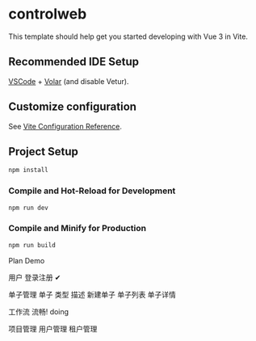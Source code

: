 # controlweb

This template should help get you started developing with Vue 3 in Vite.

## Recommended IDE Setup

[VSCode](https://code.visualstudio.com/) + [Volar](https://marketplace.visualstudio.com/items?itemName=Vue.volar) (and disable Vetur).

## Customize configuration

See [Vite Configuration Reference](https://vitejs.dev/config/).

## Project Setup

```sh
npm install
```

### Compile and Hot-Reload for Development

```sh
npm run dev
```

### Compile and Minify for Production

```sh
npm run build
```



Plan Demo 



用户 登录注册 ✔

单子管理
单子 类型 描述 新建单子 单子列表 单子详情

工作流 流畅!  doing



项目管理
用户管理
租户管理